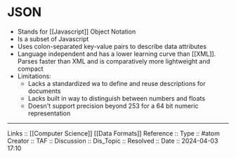 # JSON

- Stands for [[Javascript]] Object Notation
- Is a subset of Javascript
- Uses colon-separated key-value pairs to describe data attributes
- Language independent and has a lower learning curve than [[XML]]. Parses faster than XML and is comparatively more lightweight and compact
- Limitations:
	- Lacks a standardized wa to define and reuse descriptions for documents
	- Lacks built in way to distinguish between numbers and floats
	- Doesn't support precision beyond 253 for a 64 bit numeric representation
---
Links :: [[Computer Science]] [[Data Formats]]
Reference ::
Type :: #atom
Creator ::
TAF ::
Discussion ::
Dis_Topic :: 
Resolved ::
Date :: 2024-04-03 17:10
